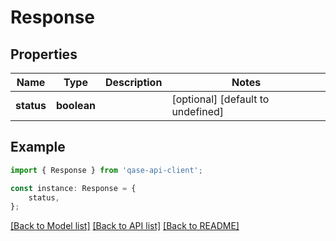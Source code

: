 # Response


## Properties

Name | Type | Description | Notes
------------ | ------------- | ------------- | -------------
**status** | **boolean** |  | [optional] [default to undefined]

## Example

```typescript
import { Response } from 'qase-api-client';

const instance: Response = {
    status,
};
```

[[Back to Model list]](../README.md#documentation-for-models) [[Back to API list]](../README.md#documentation-for-api-endpoints) [[Back to README]](../README.md)
